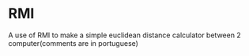 # RMI
A use of RMI to make a simple euclidean distance calculator between 2 computer(comments are in portuguese)
